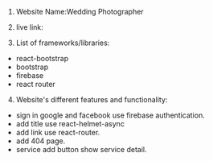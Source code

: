 1. Website Name:Wedding Photographer

2. live link:

3. List of frameworks/libraries:

- react-bootstrap
- bootstrap
- firebase
- react router

4. Website's different features and functionality:

- sign in google and facebook use firebase authentication.
- add title use react-helmet-async
- add link use react-router.
- add 404 page.
- service add button show service detail.
